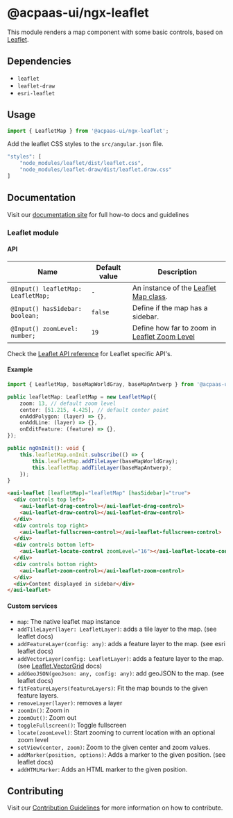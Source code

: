 # @acpaas-ui/ngx-leaflet

This module renders a map component with some basic controls, based on [Leaflet](https://leafletjs.com).

## Dependencies

- `leaflet`
- `leaflet-draw`
- `esri-leaflet`

## Usage

```typescript
import { LeafletMap } from '@acpaas-ui/ngx-leaflet';
```

Add the leaflet CSS styles to the `src/angular.json` file.

```typescript
"styles": [
    "node_modules/leaflet/dist/leaflet.css",
    "node_modules/leaflet-draw/dist/leaflet.draw.css"
]
```

## Documentation

Visit our [documentation site](https://antwerp-ui.digipolis.be/) for full how-to docs and guidelines

### Leaflet module

#### API

| Name                               | Default value | Description                                                                                     |
| ---------------------------------- | ------------- | ----------------------------------------------------------------------------------------------- |
| `@Input() leafletMap: LeafletMap;` | `-`           | An instance of the [Leaflet Map class](https://leafletjs.com/reference-1.3.0.html#map-example). |
| `@Input() hasSidebar: boolean;`    | `false`       | Define if the map has a sidebar.                                                                |
| `@Input() zoomLevel: number;`      | `19`          | Define how far to zoom in [Leaflet Zoom Level](https://leafletjs.com/examples/zoom-levels/)     |

Check the [Leaflet API reference](https://leafletjs.com/reference-1.3.0.html) for Leaflet specific API's.

#### Example

```typescript
import { LeafletMap, baseMapWorldGray, baseMapAntwerp } from '@acpaas-ui/ngx-leaflet';

public leafletMap: LeafletMap = new LeafletMap({
    zoom: 13, // default zoom level
    center: [51.215, 4.425], // default center point
    onAddPolygon: (layer) => {},
    onAddLine: (layer) => {},
    onEditFeature: (feature) => {},
});

public ngOnInit(): void {
    this.leafletMap.onInit.subscribe(() => {
        this.leafletMap.addTileLayer(baseMapWorldGray);
        this.leafletMap.addTileLayer(baseMapAntwerp);
    });
}
```

```html
<aui-leaflet [leafletMap]="leafletMap" [hasSidebar]="true">
  <div controls top left>
    <aui-leaflet-drag-control></aui-leaflet-drag-control>
    <aui-leaflet-draw-control></aui-leaflet-draw-control>
  </div>
  <div controls top right>
    <aui-leaflet-fullscreen-control></aui-leaflet-fullscreen-control>
  </div>
  <div controls bottom left>
    <aui-leaflet-locate-control zoomLevel="16"></aui-leaflet-locate-control>
  </div>
  <div controls bottom right>
    <aui-leaflet-zoom-control></aui-leaflet-zoom-control>
  </div>
  <div>Content displayed in sidebar</div>
</aui-leaflet>
```

#### Custom services

- `map`: The native leaflet map instance
- `addTileLayer(layer: LeafletLayer)`: adds a tile layer to the map. (see leaflet docs)
- `addFeatureLayer(config: any)`: adds a feature layer to the map. (see esri leaflet docs)
- `addVectorLayer(config: LeafletLayer)`: adds a feature layer to the map. (see [Leaflet.VectorGrid](https://github.com/Leaflet/Leaflet.VectorGrid) docs)
- `addGeoJSON(geoJson: any, config: any)`: add geoJSON to the map. (see leaflet docs)
- `fitFeatureLayers(featureLayers)`: Fit the map bounds to the given feature layers.
- `removeLayer(layer)`: removes a layer
- `zoomIn()`: Zoom in
- `zoomOut()`: Zoom out
- `toggleFullscreen()`: Toggle fullscreen
- `locate(zoomLevel)`: Start zooming to current location with an optional zoom level
- `setView(center, zoom)`: Zoom to the given center and zoom values.
- `addMarker(position, options)`: Adds a marker to the given position. (see leaflet docs)
- `addHTMLMarker`: Adds an HTML marker to the given position.

## Contributing

Visit our [Contribution Guidelines](../../CONTRIBUTING.md) for more information on how to contribute.

